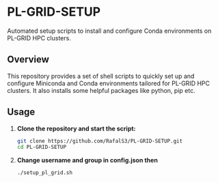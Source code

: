 # PL-GRID-SETUP

Automated setup scripts to install and configure Conda environments on PL-GRID HPC clusters.

## Overview

This repository provides a set of shell scripts to quickly set up and configure Miniconda and Conda environments tailored for PL-GRID HPC clusters. It also installs some helpful packages like python, pip etc.

## Usage

1. **Clone the repository and start the script:**

   ```bash
   git clone https://github.com/RafalS3/PL-GRID-SETUP.git
   cd PL-GRID-SETUP
   ```
2. **Change username and group in config.json then**
   ```bash
   ./setup_pl_grid.sh
   ```
   

